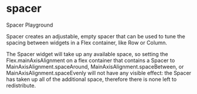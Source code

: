 # spacer

Spacer Playground

Spacer creates an adjustable, empty spacer that can be used to tune the spacing between widgets in a Flex container, like Row or Column.

The Spacer widget will take up any available space, so setting the Flex.mainAxisAlignment on a flex container that contains a Spacer to MainAxisAlignment.spaceAround, MainAxisAlignment.spaceBetween, or MainAxisAlignment.spaceEvenly will not have any visible effect: the Spacer has taken up all of the additional space, therefore there is none left to redistribute.
